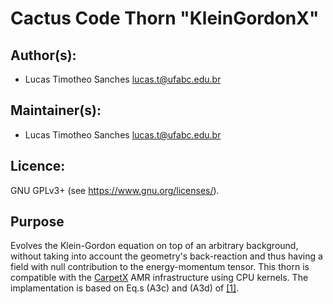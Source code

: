 # Cactus Code Thorn "KleinGordonX"
## Author(s):
* Lucas Timotheo Sanches <lucas.t@ufabc.edu.br>

## Maintainer(s):
* Lucas Timotheo Sanches <lucas.t@ufabc.edu.br>

## Licence:
GNU GPLv3+ (see <https://www.gnu.org/licenses/>).

## Purpose
Evolves the Klein-Gordon equation on top of an arbitrary background, without taking into account the geometry's back-reaction and thus having a field with null contribution to the energy-momentum tensor. This thorn is compatible with the [CarpetX](https://bitbucket.org/eschnett/cactusamrex/src/master/) AMR infrastructure using CPU kernels. The implamentation is based on Eq.s (A3c) and (A3d) of [[1]](https://arxiv.org/pdf/1709.06118.pdf).
